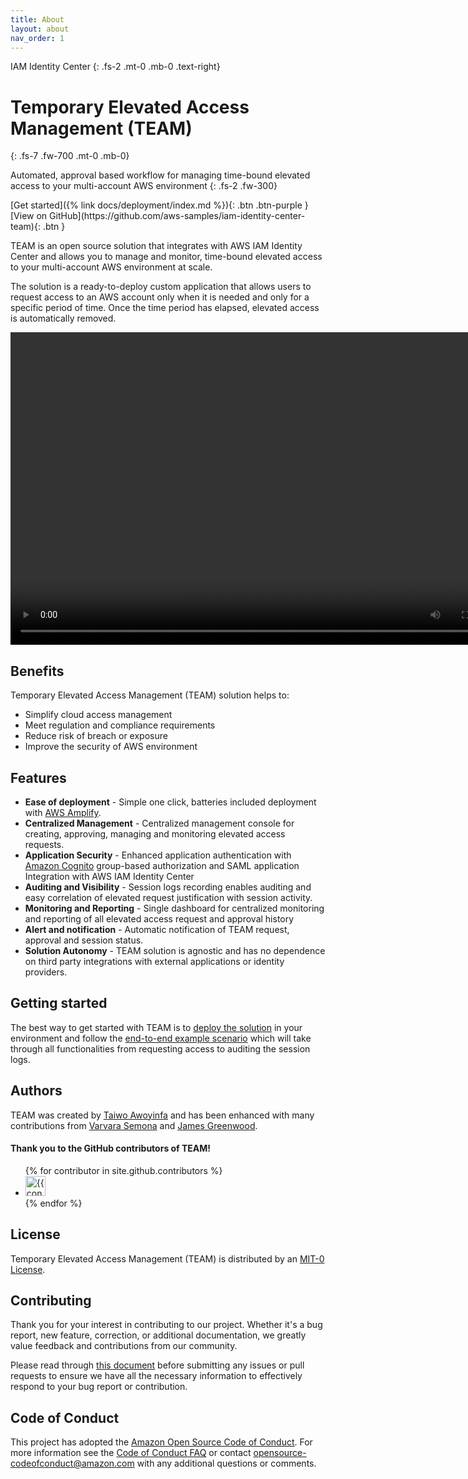```yaml
---
title: About
layout: about
nav_order: 1
---
```

IAM Identity Center
{: .fs-2 .mt-0 .mb-0 .text-right}
# Temporary Elevated Access Management (TEAM)
{: .fs-7 .fw-700 .mt-0 .mb-0}

Automated, approval based workflow for managing time-bound elevated access to your multi-account AWS environment
{: .fs-2 .fw-300}

<span class="fs-4">
[Get started]({% link docs/deployment/index.md %}){: .btn .btn-purple }
</span>
<span class="fs-4">
[View on GitHub](https://github.com/aws-samples/iam-identity-center-team){: .btn }
</span>

TEAM is an open source solution that integrates with AWS IAM Identity Center and allows you to manage and monitor, time-bound elevated access to your multi-account AWS environment at scale.

The solution is a ready-to-deploy custom application that allows users to request access to an AWS account only when it is needed and only for a specific period of time. Once the time period has elapsed, elevated access is automatically removed.

<video width="800" height="500" frameborder="0" autoplay loop allowfullscreen controls>
<source src="https://d3f99z5n3ls8r1.cloudfront.net/videos/requestor_guides/create_request.mov" type="video/mp4"> 
</video>

## Benefits
Temporary Elevated Access Management (TEAM) solution helps to:
- Simplify cloud access management
- Meet regulation and compliance requirements
- Reduce risk of breach or exposure
- Improve the security of AWS environment

## Features
- **Ease of deployment** - Simple one click, batteries included deployment with [AWS Amplify](https://aws.amazon.com/amplify/).
- **Centralized Management** - Centralized management console for creating, approving, managing and monitoring elevated access requests.
- **Application Security** - Enhanced application authentication with [Amazon Cognito](https://aws.amazon.com/cognito/) group-based authorization and SAML application Integration with AWS IAM Identity Center
- **Auditing and Visibility** - Session logs recording enables auditing and easy correlation of elevated request justification with session activity.
- **Monitoring and Reporting** - Single dashboard for centralized monitoring and reporting of all elevated access request and approval history
- **Alert and notification** - Automatic notification of TEAM request, approval and session status.
- **Solution Autonomy** - TEAM solution is agnostic and has no dependence on third party integrations with external applications or identity providers.

## Getting started
The best way to get started with TEAM is to [deploy the solution](./deployment/index.md) in your environment and follow the [end-to-end example scenario](./guides/walkthrough.md) which will take through all functionalities from requesting access to auditing the session logs.

## Authors
TEAM was created by [Taiwo Awoyinfa](http://example.com) and has been enhanced with many contributions from [Varvara Semona](http://example.com) and [James Greenwood](http://example.com).

#### Thank you to the GitHub contributors of TEAM!

<ul class="list-style-none">
{% for contributor in site.github.contributors %}
  <li class="d-inline-block mr-1">
     <a href="{{ contributor.html_url }}"><img src="{{ contributor.avatar_url }}" width="32" height="32" alt="{{ contributor.login }}"></a>
  </li>
{% endfor %}
</ul>

## License

Temporary Elevated Access Management (TEAM) is distributed by an [MIT-0 License]([www.example.com](https://github.com/aws-samples/aws-iam-identity-center-temporary-elevated-access-management/blob/main/LICENSE)).

## Contributing
Thank you for your interest in contributing to our project. Whether it's a bug report, new feature, correction, or additional documentation, we greatly value feedback and contributions from our community.

Please read through [this document](https://github.com/aws-samples/aws-iam-identity-center-temporary-elevated-access-management/blob/main/CONTRIBUTING.md#security-issue-notifications) before submitting any issues or pull requests to ensure we have all the necessary information to effectively respond to your bug report or contribution.

## Code of Conduct
This project has adopted the [Amazon Open Source Code of Conduct](https://aws.github.io/code-of-conduct).
For more information see the [Code of Conduct FAQ](https://aws.github.io/code-of-conduct-faq) or contact
opensource-codeofconduct@amazon.com with any additional questions or comments.
